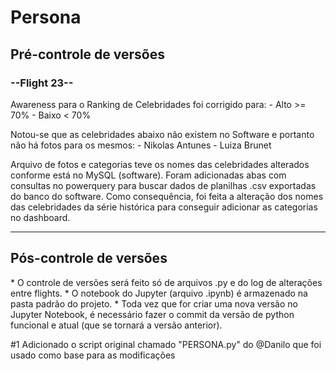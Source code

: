 <h1>Persona</h1>
<h2>Pré-controle de versões</h2>

<h3>--Flight 23--</h3>

Awareness para o Ranking de Celebridades foi corrigido para:
	- Alto >= 70%
	- Baixo < 70%

Notou-se que as celebridades abaixo não existem no Software e portanto não há fotos para os mesmos:
	- Nikolas Antunes
	- Luiza Brunet

Arquivo de fotos e categorias teve os nomes das celebridades alterados conforme está no MySQL (software).
Foram adicionadas abas com consultas no powerquery para buscar dados de planilhas .csv exportadas do banco do software.
Como consequência, foi feita a alteração dos nomes das celebridades da série histórica para conseguir adicionar as categorias no dashboard.

---
<h2>Pós-controle de versões</h2>
* O controle de versões será feito só de arquivos .py e do log de alterações entre flights.
* O notebook do Jupyter (arquivo .ipynb) é armazenado na pasta padrão do projeto.
* Toda vez que for criar uma nova versão no Jupyter Notebook, é necessário fazer o commit da versão de python funcional e atual (que se tornará a versão anterior).

#1 Adicionado o script original chamado "PERSONA.py" do @Danilo que foi usado como base para as modificações